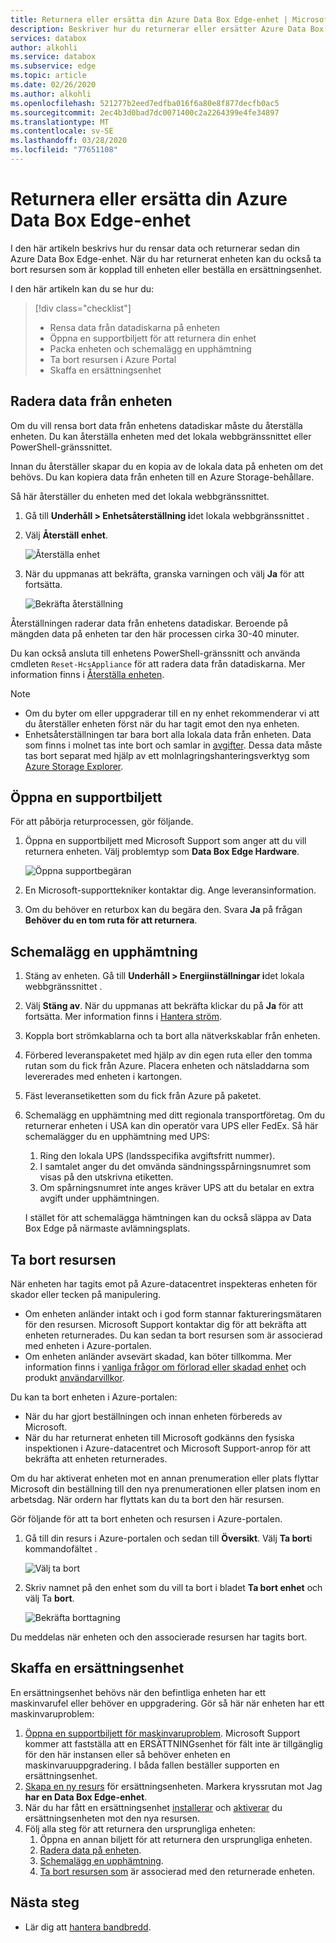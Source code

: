```yaml
---
title: Returnera eller ersätta din Azure Data Box Edge-enhet | Microsoft-dokument
description: Beskriver hur du returnerar eller ersätter Azure Data Box Edge-enheten.
services: databox
author: alkohli
ms.service: databox
ms.subservice: edge
ms.topic: article
ms.date: 02/26/2020
ms.author: alkohli
ms.openlocfilehash: 521277b2eed7edfba016f6a80e8f877decfb0ac5
ms.sourcegitcommit: 2ec4b3d0bad7dc0071400c2a2264399e4fe34897
ms.translationtype: MT
ms.contentlocale: sv-SE
ms.lasthandoff: 03/28/2020
ms.locfileid: "77651108"
---
```

# <a name="return-or-replace-your-azure-data-box-edge-device"></a>Returnera eller ersätta din Azure Data Box Edge-enhet

I den här artikeln beskrivs hur du rensar data och returnerar sedan din Azure Data Box Edge-enhet. När du har returnerat enheten kan du också ta bort resursen som är kopplad till enheten eller beställa en ersättningsenhet.

I den här artikeln kan du se hur du:

> [!div class="checklist"]
> * Rensa data från datadiskarna på enheten
> * Öppna en supportbiljett för att returnera din enhet
> * Packa enheten och schemalägg en upphämtning
> * Ta bort resursen i Azure Portal
> * Skaffa en ersättningsenhet

## <a name="erase-data-from-the-device"></a>Radera data från enheten

Om du vill rensa bort data från enhetens datadiskar måste du återställa enheten. Du kan återställa enheten med det lokala webbgränssnittet eller PowerShell-gränssnittet.

Innan du återställer skapar du en kopia av de lokala data på enheten om det behövs. Du kan kopiera data från enheten till en Azure Storage-behållare.

Så här återställer du enheten med det lokala webbgränssnittet.

1. Gå till **Underhåll > Enhetsåterställning i**det lokala webbgränssnittet .
2. Välj **Återställ enhet**.

    ![Återställa enhet](media/data-box-edge-return-device/device-reset-1.png)

3. När du uppmanas att bekräfta, granska varningen och välj **Ja** för att fortsätta.

    ![Bekräfta återställning](media/data-box-edge-return-device/device-reset-2.png)  

Återställningen raderar data från enhetens datadiskar. Beroende på mängden data på enheten tar den här processen cirka 30-40 minuter.

Du kan också ansluta till enhetens PowerShell-gränssnitt och använda cmdleten `Reset-HcsAppliance` för att radera data från datadiskarna. Mer information finns i [Återställa enheten](data-box-edge-connect-powershell-interface.md#reset-your-device).

> [!NOTE]
> - Om du byter om eller uppgraderar till en ny enhet rekommenderar vi att du återställer enheten först när du har tagit emot den nya enheten.
> - Enhetsåterställningen tar bara bort alla lokala data från enheten. Data som finns i molnet tas inte bort och samlar in [avgifter](https://azure.microsoft.com/pricing/details/storage/). Dessa data måste tas bort separat med hjälp av ett molnlagringshanteringsverktyg som [Azure Storage Explorer](https://azure.microsoft.com/features/storage-explorer/).

## <a name="open-a-support-ticket"></a>Öppna en supportbiljett

För att påbörja returprocessen, gör följande.

1. Öppna en supportbiljett med Microsoft Support som anger att du vill returnera enheten. Välj problemtyp som **Data Box Edge Hardware**.

    ![Öppna supportbegäran](media/data-box-edge-return-device/open-support-ticket-1.png)  

2. En Microsoft-supporttekniker kontaktar dig. Ange leveransinformation.
3. Om du behöver en returbox kan du begära den. Svara **Ja** på frågan **Behöver du en tom ruta för att returnera**.


## <a name="schedule-a-pickup"></a>Schemalägg en upphämtning

1. Stäng av enheten. Gå till **Underhåll > Energiinställningar i**det lokala webbgränssnittet .
2. Välj **Stäng av**. När du uppmanas att bekräfta klickar du på **Ja** för att fortsätta. Mer information finns i [Hantera ström](data-box-gateway-manage-access-power-connectivity-mode.md#manage-power).
3. Koppla bort strömkablarna och ta bort alla nätverkskablar från enheten.
4. Förbered leveranspaketet med hjälp av din egen ruta eller den tomma rutan som du fick från Azure. Placera enheten och nätsladdarna som levererades med enheten i kartongen.
5. Fäst leveransetiketten som du fick från Azure på paketet.
6. Schemalägg en upphämtning med ditt regionala transportföretag. Om du returnerar enheten i USA kan din operatör vara UPS eller FedEx. Så här schemalägger du en upphämtning med UPS:

    1. Ring den lokala UPS (landsspecifika avgiftsfritt nummer).
    2. I samtalet anger du det omvända sändningsspårningsnumret som visas på den utskrivna etiketten.
    3. Om spårningsnumret inte anges kräver UPS att du betalar en extra avgift under upphämtningen.

    I stället för att schemalägga hämtningen kan du också släppa av Data Box Edge på närmaste avlämningsplats.

## <a name="delete-the-resource"></a>Ta bort resursen

När enheten har tagits emot på Azure-datacentret inspekteras enheten för skador eller tecken på manipulering.

- Om enheten anländer intakt och i god form stannar faktureringsmätaren för den resursen. Microsoft Support kontaktar dig för att bekräfta att enheten returnerades. Du kan sedan ta bort resursen som är associerad med enheten i Azure-portalen.
- Om enheten anländer avsevärt skadad, kan böter tillkomma. Mer information finns i [vanliga frågor om förlorad eller skadad enhet](https://azure.microsoft.com/pricing/details/databox/edge/) och produkt [användarvillkor](https://www.microsoft.com/licensing/product-licensing/products).  


Du kan ta bort enheten i Azure-portalen:
-   När du har gjort beställningen och innan enheten förbereds av Microsoft.
-   När du har returnerat enheten till Microsoft godkänns den fysiska inspektionen i Azure-datacentret och Microsoft Support-anrop för att bekräfta att enheten returnerades.

Om du har aktiverat enheten mot en annan prenumeration eller plats flyttar Microsoft din beställning till den nya prenumerationen eller platsen inom en arbetsdag. När ordern har flyttats kan du ta bort den här resursen.


Gör följande för att ta bort enheten och resursen i Azure-portalen.

1. Gå till din resurs i Azure-portalen och sedan till **Översikt**. Välj **Ta bort**i kommandofältet .

    ![Välj ta bort](media/data-box-edge-return-device/delete-resource-1.png)

2. Skriv namnet på den enhet som du vill ta bort i bladet **Ta bort enhet** och välj Ta **bort**.

    ![Bekräfta borttagning](media/data-box-edge-return-device/delete-resource-2.png)

Du meddelas när enheten och den associerade resursen har tagits bort.

## <a name="get-a-replacement-device"></a>Skaffa en ersättningsenhet

En ersättningsenhet behövs när den befintliga enheten har ett maskinvarufel eller behöver en uppgradering. Gör så här när enheten har ett maskinvaruproblem:

1. [Öppna en supportbiljett för maskinvaruproblem](#open-a-support-ticket). Microsoft Support kommer att fastställa att en ERSÄTTNINGsenhet för fält inte är tillgänglig för den här instansen eller så behöver enheten en maskinvaruuppgradering. I båda fallen beställer supporten en ersättningsenhet.
2. [Skapa en ny resurs](data-box-edge-deploy-prep.md#create-a-new-resource) för ersättningsenheten. Markera kryssrutan mot Jag **har en Data Box Edge-enhet**. 
3. När du har fått en ersättningsenhet [installerar](data-box-edge-deploy-install.md) och [aktiverar](data-box-edge-deploy-connect-setup-activate.md) du ersättningsenheten mot den nya resursen.
4. Följ alla steg för att returnera den ursprungliga enheten:
    1. Öppna en annan biljett för att returnera den ursprungliga enheten.
    2. [Radera data på enheten](#erase-data-from-the-device).
    3. [Schemalägg en upphämtning](#schedule-a-pickup).
    5. [Ta bort resursen som](#delete-the-resource) är associerad med den returnerade enheten.



## <a name="next-steps"></a>Nästa steg

- Lär dig att [hantera bandbredd](data-box-edge-manage-bandwidth-schedules.md).
